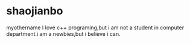 # shaojianbo
myothername
I love c++ programing,but i am not a student in computer department.i am a newbies,but i believe i can.
